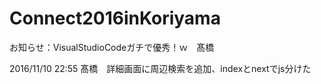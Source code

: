# Connect2016inKoriyama

お知らせ：VisualStudioCodeガチで優秀！ｗ　髙橋

2016/11/10 22:55 髙橋　詳細画面に周辺検索を追加、indexとnextでjs分けた